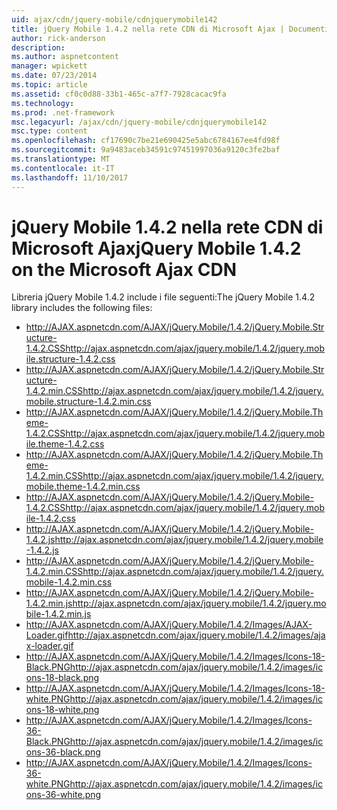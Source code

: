 ```yaml
---
uid: ajax/cdn/jquery-mobile/cdnjquerymobile142
title: jQuery Mobile 1.4.2 nella rete CDN di Microsoft Ajax | Documenti Microsoft
author: rick-anderson
description: 
ms.author: aspnetcontent
manager: wpickett
ms.date: 07/23/2014
ms.topic: article
ms.assetid: cf0c0d88-33b1-465c-a7f7-7928cacac9fa
ms.technology: 
ms.prod: .net-framework
msc.legacyurl: /ajax/cdn/jquery-mobile/cdnjquerymobile142
msc.type: content
ms.openlocfilehash: cf17690c7be21e690425e5abc6784167ee4fd98f
ms.sourcegitcommit: 9a9483aceb34591c97451997036a9120c3fe2baf
ms.translationtype: MT
ms.contentlocale: it-IT
ms.lasthandoff: 11/10/2017
---
```

<a name="jquery-mobile-142-on-the-microsoft-ajax-cdn"></a><span data-ttu-id="48ac6-102">jQuery Mobile 1.4.2 nella rete CDN di Microsoft Ajax</span><span class="sxs-lookup"><span data-stu-id="48ac6-102">jQuery Mobile 1.4.2 on the Microsoft Ajax CDN</span></span>
====================
<span data-ttu-id="48ac6-103">Libreria jQuery Mobile 1.4.2 include i file seguenti:</span><span class="sxs-lookup"><span data-stu-id="48ac6-103">The jQuery Mobile 1.4.2 library includes the following files:</span></span>

- <span data-ttu-id="48ac6-104">http://AJAX.aspnetcdn.com/AJAX/jQuery.Mobile/1.4.2/jQuery.Mobile.Structure-1.4.2.CSS</span><span class="sxs-lookup"><span data-stu-id="48ac6-104">http://ajax.aspnetcdn.com/ajax/jquery.mobile/1.4.2/jquery.mobile.structure-1.4.2.css</span></span>
- <span data-ttu-id="48ac6-105">http://AJAX.aspnetcdn.com/AJAX/jQuery.Mobile/1.4.2/jQuery.Mobile.Structure-1.4.2.min.CSS</span><span class="sxs-lookup"><span data-stu-id="48ac6-105">http://ajax.aspnetcdn.com/ajax/jquery.mobile/1.4.2/jquery.mobile.structure-1.4.2.min.css</span></span>
- <span data-ttu-id="48ac6-106">http://AJAX.aspnetcdn.com/AJAX/jQuery.Mobile/1.4.2/jQuery.Mobile.Theme-1.4.2.CSS</span><span class="sxs-lookup"><span data-stu-id="48ac6-106">http://ajax.aspnetcdn.com/ajax/jquery.mobile/1.4.2/jquery.mobile.theme-1.4.2.css</span></span>
- <span data-ttu-id="48ac6-107">http://AJAX.aspnetcdn.com/AJAX/jQuery.Mobile/1.4.2/jQuery.Mobile.Theme-1.4.2.min.CSS</span><span class="sxs-lookup"><span data-stu-id="48ac6-107">http://ajax.aspnetcdn.com/ajax/jquery.mobile/1.4.2/jquery.mobile.theme-1.4.2.min.css</span></span>
- <span data-ttu-id="48ac6-108">http://AJAX.aspnetcdn.com/AJAX/jQuery.Mobile/1.4.2/jQuery.Mobile-1.4.2.CSS</span><span class="sxs-lookup"><span data-stu-id="48ac6-108">http://ajax.aspnetcdn.com/ajax/jquery.mobile/1.4.2/jquery.mobile-1.4.2.css</span></span>
- <span data-ttu-id="48ac6-109">http://AJAX.aspnetcdn.com/AJAX/jQuery.Mobile/1.4.2/jQuery.Mobile-1.4.2.js</span><span class="sxs-lookup"><span data-stu-id="48ac6-109">http://ajax.aspnetcdn.com/ajax/jquery.mobile/1.4.2/jquery.mobile-1.4.2.js</span></span>
- <span data-ttu-id="48ac6-110">http://AJAX.aspnetcdn.com/AJAX/jQuery.Mobile/1.4.2/jQuery.Mobile-1.4.2.min.CSS</span><span class="sxs-lookup"><span data-stu-id="48ac6-110">http://ajax.aspnetcdn.com/ajax/jquery.mobile/1.4.2/jquery.mobile-1.4.2.min.css</span></span>
- <span data-ttu-id="48ac6-111">http://AJAX.aspnetcdn.com/AJAX/jQuery.Mobile/1.4.2/jQuery.Mobile-1.4.2.min.js</span><span class="sxs-lookup"><span data-stu-id="48ac6-111">http://ajax.aspnetcdn.com/ajax/jquery.mobile/1.4.2/jquery.mobile-1.4.2.min.js</span></span>
- <span data-ttu-id="48ac6-112">http://AJAX.aspnetcdn.com/AJAX/jQuery.Mobile/1.4.2/Images/AJAX-Loader.gif</span><span class="sxs-lookup"><span data-stu-id="48ac6-112">http://ajax.aspnetcdn.com/ajax/jquery.mobile/1.4.2/images/ajax-loader.gif</span></span>
- <span data-ttu-id="48ac6-113">http://AJAX.aspnetcdn.com/AJAX/jQuery.Mobile/1.4.2/Images/Icons-18-Black.PNG</span><span class="sxs-lookup"><span data-stu-id="48ac6-113">http://ajax.aspnetcdn.com/ajax/jquery.mobile/1.4.2/images/icons-18-black.png</span></span>
- <span data-ttu-id="48ac6-114">http://AJAX.aspnetcdn.com/AJAX/jQuery.Mobile/1.4.2/Images/Icons-18-white.PNG</span><span class="sxs-lookup"><span data-stu-id="48ac6-114">http://ajax.aspnetcdn.com/ajax/jquery.mobile/1.4.2/images/icons-18-white.png</span></span>
- <span data-ttu-id="48ac6-115">http://AJAX.aspnetcdn.com/AJAX/jQuery.Mobile/1.4.2/Images/Icons-36-Black.PNG</span><span class="sxs-lookup"><span data-stu-id="48ac6-115">http://ajax.aspnetcdn.com/ajax/jquery.mobile/1.4.2/images/icons-36-black.png</span></span>
- <span data-ttu-id="48ac6-116">http://AJAX.aspnetcdn.com/AJAX/jQuery.Mobile/1.4.2/Images/Icons-36-white.PNG</span><span class="sxs-lookup"><span data-stu-id="48ac6-116">http://ajax.aspnetcdn.com/ajax/jquery.mobile/1.4.2/images/icons-36-white.png</span></span>
